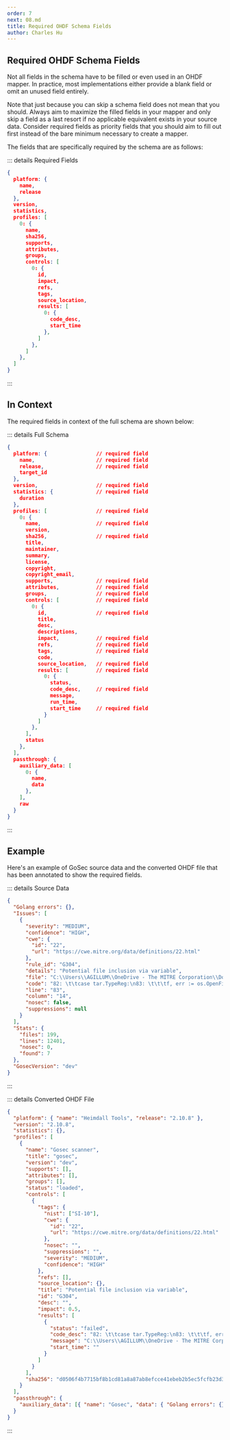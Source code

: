 ```yaml
---
order: 7
next: 08.md
title: Required OHDF Schema Fields
author: Charles Hu
---
```


## Required OHDF Schema Fields

Not all fields in the schema have to be filled or even used in an OHDF mapper. In practice, most implementations either provide a blank field or omit an unused field entirely.

Note that just because you can skip a schema field does not mean that you should. Always aim to maximize the filled fields in your mapper and only skip a field as a last resort if no applicable equivalent exists in your source data. Consider required fields as priority fields that you should aim to fill out first instead of the bare minimum necessary to create a mapper.

The fields that are specifically required by the schema are as follows:

::: details Required Fields
```json
{
  platform: {
    name,
    release
  },
  version,
  statistics,
  profiles: [
    0: {
      name,
      sha256,
      supports,
      attributes,
      groups,
      controls: [
        0: {
          id,
          impact,
          refs,
          tags,
          source_location,
          results: [
            0: {
              code_desc,
              start_time
            },
          ]
        },
      ]
    },
  ]
}
```
:::

## In Context

The required fields in context of the full schema are shown below:

::: details Full Schema
```json
{
  platform: {                // required field
    name,                    // required field
    release,                 // required field
    target_id
  },
  version,                   // required field
  statistics: {              // required field
    duration
  },
  profiles: [                // required field
    0: {
      name,                  // required field
      version,
      sha256,                // required field
      title,
      maintainer,
      summary,
      license,
      copyright,
      copyright_email,
      supports,              // required field
      attributes,            // required field
      groups,                // required field
      controls: [            // required field
        0: {
          id,                // required field
          title,
          desc,
          descriptions,
          impact,            // required field
          refs,              // required field
          tags,              // required field
          code,
          source_location,   // required field
          results: [         // required field
            0: {
              status,
              code_desc,     // required field
              message,
              run_time,
              start_time     // required field
            }
          ]
        },
      ],
      status
    },
  ],
  passthrough: {
    auxiliary_data: [
      0: {
        name,
        data
      },
    ],
    raw
  }
}
```
:::

## Example

Here's an example of GoSec source data and the converted OHDF file that has been annotated to show the required fields.

::: details Source Data
```json
{
  "Golang errors": {},
  "Issues": [
    {
      "severity": "MEDIUM",
      "confidence": "HIGH",
      "cwe": {
        "id": "22",
        "url": "https://cwe.mitre.org/data/definitions/22.html"
      },
      "rule_id": "G304",
      "details": "Potential file inclusion via variable",
      "file": "C:\\Users\\AGILLUM\\OneDrive - The MITRE Corporation\\Documents\\Code\\grype-0.34.4\\internal\\file\\tar.go",
      "code": "82: \t\tcase tar.TypeReg:\n83: \t\t\tf, err := os.OpenFile(target, os.O_CREATE|os.O_RDWR, os.FileMode(header.Mode))\n84: \t\t\tif err != nil {\n",
      "line": "83",
      "column": "14",
      "nosec": false,
      "suppressions": null
    }
  ],
  "Stats": {
    "files": 199,
    "lines": 12401,
    "nosec": 0,
    "found": 7
  },
  "GosecVersion": "dev"
}
```
:::

::: details Converted OHDF File
```json
{
  "platform": { "name": "Heimdall Tools", "release": "2.10.8" },
  "version": "2.10.8",
  "statistics": {},
  "profiles": [
    {
      "name": "Gosec scanner",
      "title": "gosec",
      "version": "dev",
      "supports": [],
      "attributes": [],
      "groups": [],
      "status": "loaded",
      "controls": [
        {
          "tags": {
            "nist": ["SI-10"],
            "cwe": {
              "id": "22",
              "url": "https://cwe.mitre.org/data/definitions/22.html"
            },
            "nosec": "",
            "suppressions": "",
            "severity": "MEDIUM",
            "confidence": "HIGH"
          },
          "refs": [],
          "source_location": {},
          "title": "Potential file inclusion via variable",
          "id": "G304",
          "desc": "",
          "impact": 0.5,
          "results": [
            {
              "status": "failed",
              "code_desc": "82: \t\tcase tar.TypeReg:\n83: \t\t\tf, err := os.OpenFile(target, os.O_CREATE|os.O_RDWR, os.FileMode(header.Mode))\n84: \t\t\tif err != nil {\n",
              "message": "C:\\Users\\AGILLUM\\OneDrive - The MITRE Corporation\\Documents\\Code\\grype-0.34.4\\internal\\file\\tar.go, line:83, column:14",
              "start_time": ""
            }
          ]
        }
      ],
      "sha256": "d0506f4b7715bf8b1cd81a8a87ab8efcce41ebeb2b5ec5fcfb23d3bdd136f48c"
    }
  ],
  "passthrough": {
    "auxiliary_data": [{ "name": "Gosec", "data": { "Golang errors": {} } }]
  }
}
```
:::
